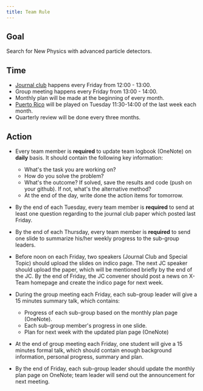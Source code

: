 ```yaml
---
title: Team Rule 
---
```


## Goal 

Search for New Physics with advanced particle detectors. 

## Time 

 - [Journal club](/docs/journalclub) happens every Friday from 12:00 - 13:00.  
 - Group meeting happens every Friday from 13:00 - 14:00.
 - Monthly plan will be made at the beginning of every month. 
 - [Puerto Rico](/docs/puertorico) will be played on Tuesday 11:30-14:00 of the last week each month.  
 - Quarterly review will be done every three months. 

## Action 

- Every team member is **required** to update team logbook (OneNote) on **daily** basis. It should contain the following key information: 
    - What's the task you are working on? 
    - How do you solve the problem? 
    - What's the outcome? If solved, save the results and code (push on your github). If not, what's the alternative method? 
    - At the end of the day, write done the action items for tomorrow.  



- By the end of each Tuesday, every team member is **required** to send at least one question regarding to the journal club paper which posted last Friday. 


- By the end of each Thursday, every team member is **required** to send one slide to summarize his/her weekly progress to the sub-group leaders. 

- Before noon on each Friday, two speakers (Journal Club and Special Topic) should upload the slides on indico page. The next JC speaker should upload the paper, which will be mentioned briefly by the end of the JC.  By the end of Friday, the JC convener should post a news on X-Team homepage and create the indico page for next week. 

- During the group meeting each Friday, each sub-group leader will give a 15 minutes summary talk, which contains: 
    - Progress of each sub-group based on the monthly plan page (OneNote). 
    - Each sub-group member's progress in one slide.
    - Plan for next week with the updated plan page (OneNote)

- At the end of group meeting each Friday, one student will give a 15 minutes formal talk, which should contain enough background information, personal progress, summary and plan. 

- By the end of Friday, each sub-group leader should update the monthly plan page on OneNote; team leader will send out the announcement for next meeting. 

